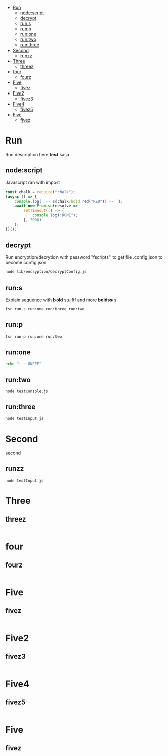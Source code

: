 - [Run](#run)
  * [node:script](#nodescript)
  * [decrypt](#decrypt)
  * [run:s](#runs)
  * [run:p](#runp)
  * [run:one](#runone)
  * [run:two](#runtwo)
  * [run:three](#runthree)
- [Second](#second)
  * [runzz](#runzz)
- [Three](#three)
  * [threez](#threez)
- [four](#four)
  * [fourz](#fourz)
- [Five](#five)
  * [fivez](#fivez)
- [Five2](#five2)
  * [fivez3](#fivez3)
- [Five4](#five4)
  * [fivez5](#fivez5)
- [Five](#five-1)
  * [fivez](#fivez-1)
<!-- end toc -->

# Run

Run description here **test** sasa

## node:script

Javascript ran with import

```javascript
const chalk = require("chalk");
(async () => {
    console.log(` -- ${chalk.bold.red("RED")} -- `);
    await new Promise(resolve =>
        setTimeout(() => {
            console.log("DONE");
        }, 2000)
    );
})();
```

## decrypt

Run encryption/decrytion with password "fscripts" to get file .config.json to become config.json

```bash
node lib/encryption/decryptConfig.js
```

## run:s

Explain sequence with **bold** stuifff and more **boldss** s

```bash
fsr run-s run:one run:three run:two
```

## run:p

```bash
fsr run-p run:one run:two
```

## run:one

```bash
echo "~ ~ ONEEE"
```

## run:two

```bash
node testConsole.js
```

## run:three

```bash
node testInput.js
```

# Second

second

## runzz

```bash
node testInput.js
```

# Three

## threez

```bash

```

# four

## fourz

```bash

```

# Five

## fivez

```bash

```

# Five2

## fivez3

```bash

```

# Five4

## fivez5

```bash

```

# Five

## fivez

```bash

```